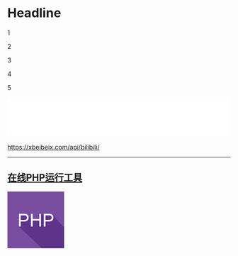 # Headline

1

2

3

4

5


<iframe frameborder="no" border="0" marginwidth="0" marginheight="0" width=502 height=86 src="//music.163.com/outchain/player?type=2&id=27198266&auto=1&height=66"></iframe>


https://xbeibeix.com/api/bilibili/

----------------

## [在线PHP运行工具](https://c.runoob.com/compile) 

[![在线PHP运行工具](php.png)](https://c.runoob.com/compile)




